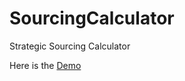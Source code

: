 SourcingCalculator
==================

Strategic Sourcing Calculator

Here is the <a href="http://industrycalc.azurewebsites.net">Demo</a>
